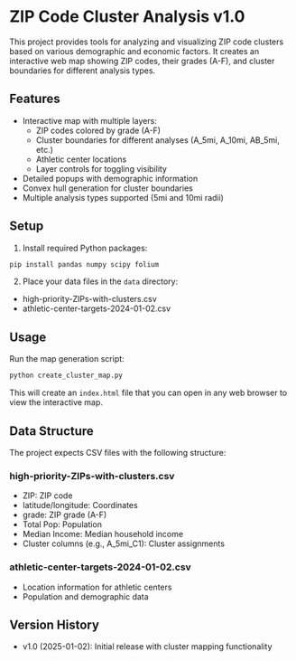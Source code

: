 # ZIP Code Cluster Analysis v1.0

This project provides tools for analyzing and visualizing ZIP code clusters based on various demographic and economic factors. It creates an interactive web map showing ZIP codes, their grades (A-F), and cluster boundaries for different analysis types.

## Features

- Interactive map with multiple layers:
  - ZIP codes colored by grade (A-F)
  - Cluster boundaries for different analyses (A_5mi, A_10mi, AB_5mi, etc.)
  - Athletic center locations
  - Layer controls for toggling visibility
- Detailed popups with demographic information
- Convex hull generation for cluster boundaries
- Multiple analysis types supported (5mi and 10mi radii)

## Setup

1. Install required Python packages:
```bash
pip install pandas numpy scipy folium
```

2. Place your data files in the `data` directory:
- high-priority-ZIPs-with-clusters.csv
- athletic-center-targets-2024-01-02.csv

## Usage

Run the map generation script:
```bash
python create_cluster_map.py
```

This will create an `index.html` file that you can open in any web browser to view the interactive map.

## Data Structure

The project expects CSV files with the following structure:

### high-priority-ZIPs-with-clusters.csv
- ZIP: ZIP code
- latitude/longitude: Coordinates
- grade: ZIP grade (A-F)
- Total Pop: Population
- Median Income: Median household income
- Cluster columns (e.g., A_5mi_C1): Cluster assignments

### athletic-center-targets-2024-01-02.csv
- Location information for athletic centers
- Population and demographic data

## Version History

- v1.0 (2025-01-02): Initial release with cluster mapping functionality
